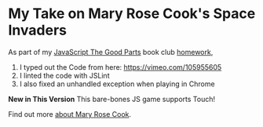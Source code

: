My Take on Mary Rose Cook's Space Invaders
=================

As part of my [JavaScript The Good Parts](https://www.amazon.com/JavaScript-Good-Parts-Douglas-Crockford/dp/0596517742) book club [homework](https://nitalk.jiveon.com/docs/DOC-488887),

1. I typed out the Code from here: https://vimeo.com/105955605
2. I linted the code with JSLint
3. I also fixed an unhandled exception when playing in Chrome

**New in This Version** This bare-bones JS game supports Touch!


Find out more [about Mary Rose Cook](https://maryrosecook.com/).


